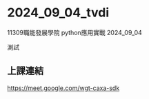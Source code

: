 # __2024_09_04_tvdi__
11309職能發展學院  python應用實戰 2024_09_04

測試
## 上課連結
https://meet.google.com/wgt-caxa-sdk


